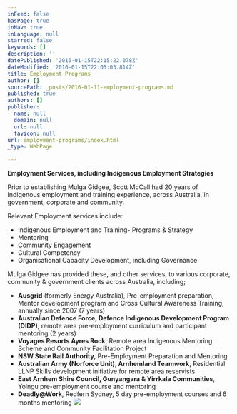 ```yaml
---
inFeed: false
hasPage: true
inNav: true
inLanguage: null
starred: false
keywords: []
description: ''
datePublished: '2016-01-15T22:15:22.078Z'
dateModified: '2016-01-15T22:05:03.814Z'
title: Employment Programs
author: []
sourcePath: _posts/2016-01-11-employment-programs.md
published: true
authors: []
publisher:
  name: null
  domain: null
  url: null
  favicon: null
url: employment-programs/index.html
_type: WebPage

---
```

**Employment Services, including Indigenous Employment Strategies**

Prior to establishing 
Mulga Gidgee, Scott McCall had 20 years of Indigenous employment and 
training experience, across Australia, in government, corporate and 
community.

Relevant Employment services include:

* Indigenous Employment and Training- Programs & Strategy
* Mentoring 
* Community Engagement 
* Cultural Competency 
* Organisational Capacity Development, including Governance

Mulga Gidgee has provided these, and other services, to various 
corporate, community & government clients across Australia, 
including;

* **Ausgrid** (formerly Energy Australia), 
Pre-employment preparation, Mentor development program and Cross 
Cultural Awareness Training, annually since 2007 (7 years)
* **Australian
Defence Force, Defence Indigenous Development Program (DIDP)**, remote 
area pre-employment curriculum and participant mentoring (2 years)
* **Voyages Resorts Ayres Rock**, Remote area Indigenous Mentoring Scheme and Community Facilitation Project
* **NSW State Rail Authority**, Pre-Employment Preparation and Mentoring
* **Australian Army (Norforce Unit), Arnhemland Teamwork**, Residential LLNP Skills development initiative for remote area reservists
* **East Arnhem Shire Council, Gunyangara & Yirrkala Communities**, Yolngu pre-employment course and mentoring
* **Deadly@Work**, Redfern Sydney, 5 day pre-employment courses and 6 months mentoring
![](https://the-grid-user-content.s3-us-west-2.amazonaws.com/e3ef80f5-9dca-4c12-b408-244269253f9c.jpg)